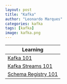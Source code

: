 ```yaml
---
layout: post
title: "Kafka"
author: "Leonardo Marques"
categories: kafka
tags: [kafka]
image: kafka.png
---
```


|                                                     Learning                                                     |
|------------------------------------------------------------------------------------------------------------------|
| [Kafka 101](https://developer.confluent.io/courses/apache-kafka/events/)                                         |
| [Kafka Streams 101](https://developer.confluent.io/courses/kafka-streams/get-started/)                           |
| [Schema Registry 101](https://developer.confluent.io/courses/schema-registry/key-concepts/)                      |